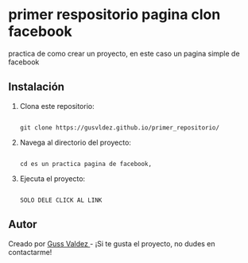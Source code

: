 # primer respositorio pagina clon facebook

practica de como crear un proyecto, en este caso un pagina simple de facebook

## Instalación

1. Clona este repositorio:

    ```

    git clone https://gusvldez.github.io/primer_repositorio/

    ```

2. Navega al directorio del proyecto:

    ```

    cd es un practica pagina de facebook, 

    ```

3. Ejecuta el proyecto:

    ```

    SOLO DELE CLICK AL LINK

    ```

## Autor

Creado por [Guss Valdez ](https://github.com/tuusuario) - ¡Si te gusta el proyecto, no dudes en contactarme!
